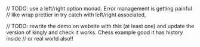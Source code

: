 // TODO: use a left/right option monad. Error management is getting painful
// like wrap prettier in try catch with left/right associated,

// TODO: rewrite the demo on website with this (at least one) and update the version of kingly and check it works. Chess example good it has history inside
// or real world also!!
